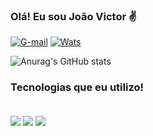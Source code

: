 ### Olá! Eu sou João Victor ✌️
[![G-mail](https://img.shields.io/badge/Gmail-D14836?style=for-the-badge&logo=gmail&logoColor=white)](mail.google.com/mail/u/porfiriojoaovictor44@gmail.com)
[![Wats](https://img.shields.io/badge/WhatsApp-25D366?style=for-the-badge&logo=whatsapp&logoColor=white)](https://wa.me/5514997500872)

![Anurag's GitHub stats](https://github-readme-stats.vercel.app/api?username=JVBRA&show_icons=true&theme=transparent)

### Tecnologias que eu utilizo!
<div style="display: inline-block;"><br>
    <img align="center" src="https://img.shields.io/badge/HTML5-E34F26?style=for-the-badge&logo=html5&logoColor=white">
    <img align="center" src="https://img.shields.io/badge/JavaScript-F7DF1E?style=for-the-badge&logo=javascript&logoColor=black">
    <img align="center" src="https://img.shields.io/badge/CSS3-1572B6?style=for-the-badge&logo=css3&logoColor=white">

</div>
